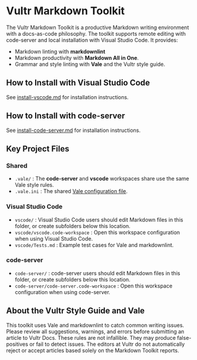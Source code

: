 # Vultr Markdown Toolkit

The Vultr Markdown Toolkit is a productive Markdown writing environment with a docs-as-code philosophy. The toolkit supports remote editing with code-server and local installation with Visual Studio Code. It provides:

* Markdown linting with **markdownlint**
* Markdown productivity with **Markdown All in One**.
* Grammar and style linting with **Vale** and the Vultr style guide.

## How to Install with Visual Studio Code

See [install-vscode.md](https://github.com/vultr/vultr-mdtk/blob/master/install-vscode.md) for installation instructions.

## How to Install with code-server

See [install-code-server.md](https://github.com/vultr/vultr-mdtk/blob/master/install-code-server.md) for installation instructions.

## Key Project Files

### Shared

* `.vale/` : The **code-server** and **vscode** workspaces share use the same Vale style rules.
* `.vale.ini` : The shared [Vale configuration file](https://docs.errata.ai/vale/config).

### Visual Studio Code

* `vscode/` : Visual Studio Code users should edit Markdown files in this folder, or create subfolders below this location.
* `vscode/vscode.code-workspace` : Open this workspace configuration when using Visual Studio Code.
* `vscode/Tests.md` : Example test cases for Vale and markdownlint.

### code-server

* `code-server/` : code-server users should edit Markdown files in this folder, or create subfolders below this location.
* `code-server/code-server.code-workspace` : Open this workspace configuration when using code-server.

## About the Vultr Style Guide and Vale

This toolkit uses Vale and markdownlint to catch common writing issues. Please review all suggestions, warnings, and errors before submitting an article to Vultr Docs. These rules are not infallible. They may produce false-positives or fail to detect issues. The editors at Vultr do not automatically reject or accept articles based solely on the Markdown Toolkit reports.
